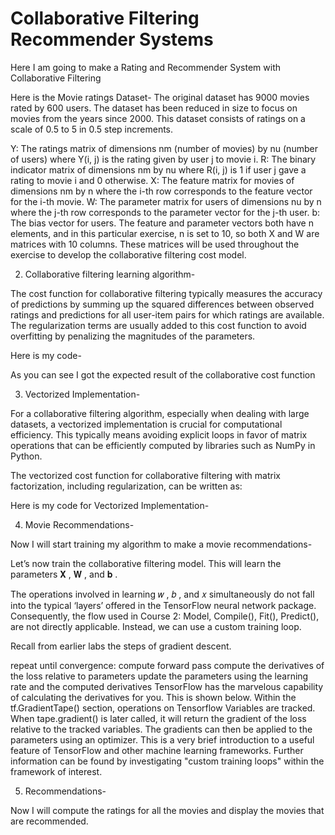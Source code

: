 # Collaborative Filtering Recommender Systems
 
Here I am going to make a Rating and Recommender System with Collaborative Filtering

Here is the Movie ratings Dataset-
The original dataset has 9000 movies rated by 600 users. The dataset has been reduced in size to focus on movies from the years since 2000. This dataset consists of ratings on a scale of 0.5 to 5 in 0.5 step increments.

Y: The ratings matrix of dimensions nm (number of movies) by nu (number of users) where Y(i, j) is the rating given by user j to movie i.
R: The binary indicator matrix of dimensions nm by nu where R(i, j) is 1 if user j gave a rating to movie i and 0 otherwise.
X: The feature matrix for movies of dimensions nm by n where the i-th row corresponds to the feature vector for the i-th movie.
W: The parameter matrix for users of dimensions nu by n where the j-th row corresponds to the parameter vector for the j-th user.
b: The bias vector for users.
The feature and parameter vectors both have n elements, and in this particular exercise, n is set to 10, so both X and W are matrices with 10 columns. These matrices will be used throughout the exercise to develop the collaborative filtering cost model.



2. Collaborative filtering learning algorithm-

The cost function for collaborative filtering typically measures the accuracy of predictions by summing up the squared differences between observed ratings and predictions for all user-item pairs for which ratings are available. The regularization terms are usually added to this cost function to avoid overfitting by penalizing the magnitudes of the parameters.


Here is my code-



As you can see I got the expected result of the collaborative cost function

3. Vectorized Implementation-

For a collaborative filtering algorithm, especially when dealing with large datasets, a vectorized implementation is crucial for computational efficiency. This typically means avoiding explicit loops in favor of matrix operations that can be efficiently computed by libraries such as NumPy in Python.

The vectorized cost function for collaborative filtering with matrix factorization, including regularization, can be written as:


Here is my code for Vectorized Implementation-


4. Movie Recommendations-

Now I will start training my algorithm to make a movie recommendations-



Let’s now train the collaborative filtering model. This will learn the parameters 𝐗 , 𝐖 , and 𝐛 .

The operations involved in learning 𝑤 , 𝑏 , and 𝑥  simultaneously do not fall into the typical ‘layers’ offered in the TensorFlow neural network package. Consequently, the flow used in Course 2: Model, Compile(), Fit(), Predict(), are not directly applicable. Instead, we can use a custom training loop.

Recall from earlier labs the steps of gradient descent.

repeat until convergence:
compute forward pass
compute the derivatives of the loss relative to parameters
update the parameters using the learning rate and the computed derivatives
TensorFlow has the marvelous capability of calculating the derivatives for you. This is shown below. Within the tf.GradientTape() section, operations on Tensorflow Variables are tracked. When tape.gradient() is later called, it will return the gradient of the loss relative to the tracked variables. The gradients can then be applied to the parameters using an optimizer. This is a very brief introduction to a useful feature of TensorFlow and other machine learning frameworks. Further information can be found by investigating "custom training loops" within the framework of interest.


5. Recommendations-

Now I will compute the ratings for all the movies and display the movies that are recommended.


